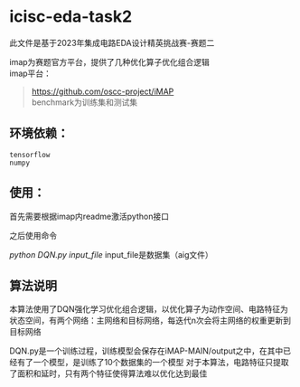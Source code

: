 # icisc-eda-task2
此文件是基于2023年集成电路EDA设计精英挑战赛-赛题二

imap为赛题官方平台，提供了几种优化算子优化组合逻辑  
imap平台：
> https://github.com/oscc-project/iMAP  
benchmark为训练集和测试集



## 环境依赖：
    tensorflow
    numpy

## 使用：
首先需要根据imap内readme激活python接口

之后使用命令

*python DQN.py input_file*
input_file是数据集（aig文件）
## 算法说明

本算法使用了DQN强化学习优化组合逻辑，以优化算子为动作空间、电路特征为状态空间，有两个网络：主网络和目标网络，每迭代n次会将主网络的权重更新到目标网络

DQN.py是一个训练过程，训练模型会保存在iMAP-MAIN/output之中，在其中已经有了一个模型，是训练了10个数据集的一个模型
对于本算法，电路特征只提取了面积和延时，只有两个特征使得算法难以优化达到最佳